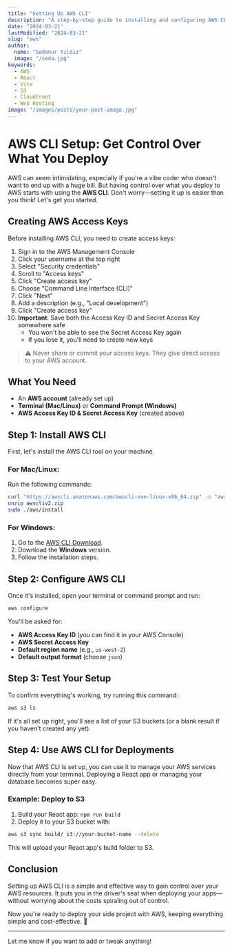 ```yaml
---
title: "Setting Up AWS CLI"
description: "A step-by-step guide to installing and configuring AWS CLI for secure cloud deployments"
date: "2024-03-21"
lastModified: "2024-03-21"
slug: "aws"
author:
  name: "Sedanur Yıldız"
  image: "/seda.jpg"
keywords:
  - AWS
  - React
  - Vite
  - S3
  - CloudFront
  - Web Hosting
image: "/images/posts/your-post-image.jpg"
---
```


# AWS CLI Setup: Get Control Over What You Deploy

AWS can seem intimidating, especially if you're a vibe coder who doesn't want to end up with a huge bill. But having control over what you deploy to AWS starts with using the **AWS CLI**. Don't worry—setting it up is easier than you think! Let's get you started.

## Creating AWS Access Keys

Before installing AWS CLI, you need to create access keys:

1. Sign in to the AWS Management Console
2. Click your username at the top right
3. Select "Security credentials"
4. Scroll to "Access keys"
5. Click "Create access key"
6. Choose "Command Line Interface (CLI)"
7. Click "Next"
8. Add a description (e.g., "Local development")
9. Click "Create access key"
10. **Important**: Save both the Access Key ID and Secret Access Key somewhere safe
    - You won't be able to see the Secret Access Key again
    - If you lose it, you'll need to create new keys

> ⚠️ Never share or commit your access keys. They give direct access to your AWS account.

## What You Need
- An **AWS account** (already set up)
- **Terminal (Mac/Linux)** or **Command Prompt (Windows)**
- **AWS Access Key ID & Secret Access Key** (created above)

## Step 1: Install AWS CLI
First, let's install the AWS CLI tool on your machine.

### For Mac/Linux:
Run the following commands:

```sh
curl "https://awscli.amazonaws.com/awscli-exe-linux-x86_64.zip" -o "awscliv2.zip"
unzip awscliv2.zip
sudo ./aws/install
```

### For Windows:
1. Go to the [AWS CLI Download](https://aws.amazon.com/cli/).
2. Download the **Windows** version.
3. Follow the installation steps.

## Step 2: Configure AWS CLI
Once it's installed, open your terminal or command prompt and run:

```sh
aws configure
```

You'll be asked for:
- **AWS Access Key ID** (you can find it in your AWS Console)
- **AWS Secret Access Key**
- **Default region name** (e.g., `us-west-2`)
- **Default output format** (choose `json`)

## Step 3: Test Your Setup
To confirm everything's working, try running this command:

```sh
aws s3 ls
```

If it's all set up right, you'll see a list of your S3 buckets (or a blank result if you haven't created any yet).

## Step 4: Use AWS CLI for Deployments
Now that AWS CLI is set up, you can use it to manage your AWS services directly from your terminal. Deploying a React app or managing your database becomes super easy.

### Example: Deploy to S3
1. Build your React app: `npm run build`
2. Deploy it to your S3 bucket with:

```sh
aws s3 sync build/ s3://your-bucket-name --delete
```

This will upload your React app's build folder to S3.

## Conclusion
Setting up AWS CLI is a simple and effective way to gain control over your AWS resources. It puts you in the driver's seat when deploying your apps—without worrying about the costs spiraling out of control.

Now you're ready to deploy your side project with AWS, keeping everything simple and cost-effective. 🚀

---

Let me know if you want to add or tweak anything!